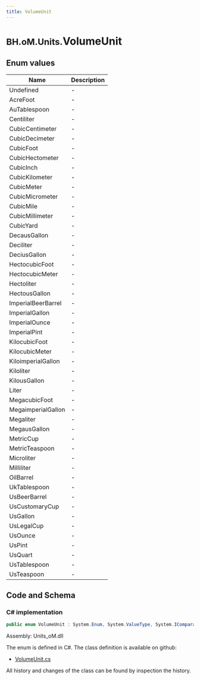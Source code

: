 ```yaml
---
title: VolumeUnit
---
```


# <small>BH.oM.Units.</small>**VolumeUnit**



## Enum values

| Name            | Description                                                    |
|-----------------|----------------------------------------------------------------|
| Undefined |  -  |
| AcreFoot |  -  |
| AuTablespoon |  -  |
| Centiliter |  -  |
| CubicCentimeter |  -  |
| CubicDecimeter |  -  |
| CubicFoot |  -  |
| CubicHectometer |  -  |
| CubicInch |  -  |
| CubicKilometer |  -  |
| CubicMeter |  -  |
| CubicMicrometer |  -  |
| CubicMile |  -  |
| CubicMillimeter |  -  |
| CubicYard |  -  |
| DecausGallon |  -  |
| Deciliter |  -  |
| DeciusGallon |  -  |
| HectocubicFoot |  -  |
| HectocubicMeter |  -  |
| Hectoliter |  -  |
| HectousGallon |  -  |
| ImperialBeerBarrel |  -  |
| ImperialGallon |  -  |
| ImperialOunce |  -  |
| ImperialPint |  -  |
| KilocubicFoot |  -  |
| KilocubicMeter |  -  |
| KiloimperialGallon |  -  |
| Kiloliter |  -  |
| KilousGallon |  -  |
| Liter |  -  |
| MegacubicFoot |  -  |
| MegaimperialGallon |  -  |
| Megaliter |  -  |
| MegausGallon |  -  |
| MetricCup |  -  |
| MetricTeaspoon |  -  |
| Microliter |  -  |
| Milliliter |  -  |
| OilBarrel |  -  |
| UkTablespoon |  -  |
| UsBeerBarrel |  -  |
| UsCustomaryCup |  -  |
| UsGallon |  -  |
| UsLegalCup |  -  |
| UsOunce |  -  |
| UsPint |  -  |
| UsQuart |  -  |
| UsTablespoon |  -  |
| UsTeaspoon |  -  |


## Code and Schema

### C# implementation

``` C# title="C#"
public enum VolumeUnit : System.Enum, System.ValueType, System.IComparable, System.ISpanFormattable, System.IFormattable, System.IConvertible
```

Assembly: Units_oM.dll

The enum is defined in C#. The class definition is available on github:

- [VolumeUnit.cs](https://github.com/BHoM/Localisation_Toolkit/blob/develop/Units_oM/Enums\VolumeUnit.cs)

All history and changes of the class can be found by inspection the history.

